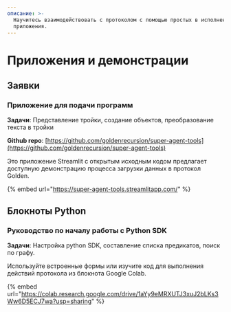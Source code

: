 ```yaml
---
описание: >-
  Научитесь взаимодействовать с протоколом с помощью простых в исполнении руководств и не требующих кода
  приложения.
---
```


# Приложения и демонстрации

## Заявки  
  
### Приложение для подачи программ  
  
**Задачи**: Представление тройки, создание объектов, преобразование текста в тройки  
  
**Github repo**: [https://github.com/goldenrecursion/super-agent-tools](https://github.com/goldenrecursion/super-agent-tools)  
  
Это приложение Streamlit с открытым исходным кодом предлагает доступную демонстрацию процесса загрузки данных в протокол Golden.  
  
{% embed url="https://super-agent-tools.streamlitapp.com/" %}  
  
## Блокноты Python  
  
### Руководство по началу работы с Python SDK  
  
**Задачи**: Настройка python SDK, составление списка предикатов, поиск по графу.  
  
Используйте встроенные формы или изучите код для выполнения действий протокола из блокнота Google Colab.  
  
{% embed url="https://colab.research.google.com/drive/1aYy9eMRXUTJ3xuJ2bLKs3Ww6D5ECJ7wa?usp=sharing" %}  
  

